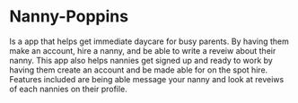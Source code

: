 # Nanny-Poppins
Is a app that helps get immediate daycare for busy parents. By having them make an account, hire a nanny, and be able to write a reveiw about their nanny. This app also helps nannies get signed up and ready to work by having them create an account and be made able for on the spot hire. Features included are being able message your nanny and look at reveiws of each nannies on their profile.
